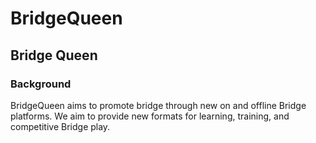 # BridgeQueen
## Bridge Queen

### Background
BridgeQueen aims to promote bridge through new on and offline Bridge platforms.  We aim to provide new formats for learning, training, and competitive Bridge play.
